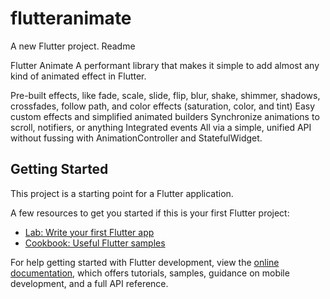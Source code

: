 # flutteranimate

A new Flutter project.
Readme


Flutter Animate
A performant library that makes it simple to add almost any kind of animated effect in Flutter.

Pre-built effects, like fade, scale, slide, flip, blur, shake, shimmer, shadows, crossfades, follow path, and color effects (saturation, color, and tint)
Easy custom effects and simplified animated builders
Synchronize animations to scroll, notifiers, or anything
Integrated events
All via a simple, unified API without fussing with AnimationController and StatefulWidget.

## Getting Started

This project is a starting point for a Flutter application.

A few resources to get you started if this is your first Flutter project:

- [Lab: Write your first Flutter app](https://docs.flutter.dev/get-started/codelab)
- [Cookbook: Useful Flutter samples](https://docs.flutter.dev/cookbook)

For help getting started with Flutter development, view the
[online documentation](https://docs.flutter.dev/), which offers tutorials,
samples, guidance on mobile development, and a full API reference.

